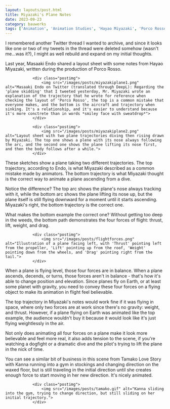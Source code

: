 ```yaml
---
layout: layouts/post.html
title: Miyazaki's Plane Notes
date: 2023-09-23
category: bauwerks
tags: ['Animation', 'Animation Studies', 'Hayao Miyazaki', 'Porco Rosso', 'Tamako Market']
---
```

				
I remembered another Twitter thread I wanted to archive, and since it looks like one or two of my tweets in the thread were deleted somehow \(wasn't me...was it?\), I might as well rebuild and expand on my initial thoughts.
				
Last year, Masaaki Endo shared a layout sheet with some notes from Hayao Miyazaki, written during the production of Porco Rosso.
				
				<div class="postimg">
					<img src="/images/posts/miyazakiplane1.png" alt="Masaaki Endo on Twitter (translated through DeepL): Regarding the 'plane skidding' that I tweeted yesterday, Mr. Miyazaki wrote an explanation of the trajectory that he wrote for reference when checking the layout of 'Porco Rosso', the top is a common mistake that everyone makes, and the bottom is the aircraft and trajectory when sinking. It's a relationship, and it's easier to understand because it's more conctrete than in words *smiley face with sweatdrop*">
				</div>
				
				<div class="postimg">
					<img src="/images/posts/miyazakiplane2.png" alt="Layout sheet with two plane trajectories diving then rising drawn by Miyazaki. The top one shows a plene with its nose always following the arc, and the second one shows the plane lifting its nose first, and then the body follows after a while.">
				</div>
				
These sketches show a plane taking two different trajectories. The top trajectory, according to Endo, is what Miyazaki described as a common mistake made by animators. The bottom trajectory is what Miyazaki thought is the correct way to animate a plane ascending from a dive.
				
Notice the difference? The top arc shows the plane's nose always tracking with it, while the bottom arc shows the plane lifting its nose up, but the plane itself is still flying downward for a moment until it starts ascending. Miyazaki's right, the bottom trajectory is the correct one.
				
What makes the bottom example the correct one? Without getting too deep in the weeds, the bottom path demonstrates the four forces of flight: thrust, lift, weight, and drag. 
				
				<div class="postimg">
					<img src="/images/posts/flightforces.png" alt="Illustration of a plane facing left, with 'Thrust' pointing left from the propeller, 'Lift' pointing up from the roof, 'Weight' pointing down from the wheels, and 'Drag' pointing right from the tail.">
				</div>
				
When a plane is flying level, those four forces are in balance. When a plane ascends, decends, or turns, those forces aren't in balance - that's how it's able to change position and elevation. Since planes fly on Earth, or at least some planet with gravity, you need to convey these four forces on a flying object to make its animation in flight feel believable.
				
The top trajectory in Miyazaki's notes would work fine if it was flying in space, where only two forces are at work since there's no gravity: weight, and thrust. However, if a plane flying on Earth was animated like the top example, the audience wouldn't buy it because it would look like it's just flying weightlessly in the air.
				
Not only does animating all four forces on a plane make it look more believable and feel more real, it also adds tension to the scene, if you're watching a dogfight or a dramatic dive and the pilot's trying to lift the plane in the nick of time.
				
You can see a similar bit of business in this scene from Tamako Love Story with Kanna running into a gym in stockings and changing direction on the waxed floor, but is still traveling in the initial direction until she creates enough force to start moving in her new direction. It's nicely animated.
				
				<div class="postimg">
					<img src="/images/posts/tamako.gif" alt="Kanna sliding into the gym, trying to change direction, but still sliding on her initial trajectory.">
				</div>